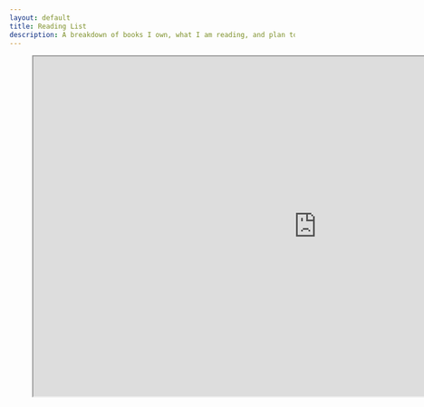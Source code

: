```yaml
---
layout: default
title: Reading List
description: A breakdown of books I own, what I am reading, and plan to read/purchase.
---
```


<figure class="video_container">
<iframe height="600" width="1000" src="https://docs.google.com/spreadsheets/d/e/2PACX-1vSaZQOPZWw1JSPlTxAxIRhLokkwuyEVmo_49t5ukvoA8U6Ry2hqwexv28R8nR0OIwAGnCIphvBYLI11/pubhtml?widget=true&amp;headers=false"></iframe>
</figure>